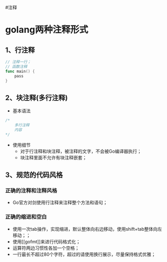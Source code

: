 #注释

# golang两种注释形式

## 1、行注释

```go
// 注释一行；
// 函数注释
func main() {
	pass
}
```

## 2、块注释(多行注释)

* 基本语法

```go
/*
	多行注释
	内容
*/
```

* 使用细节
  - 对于行注释和块注释，被注释的文字，不会被Go编译器执行；
  - 块注释里面不允许有块注释嵌套；


## 3、规范的代码风格

### 正确的注释和注释风格
* Go官方对剑使用行注释来注释整个方法和语句；

### 正确的缩进和空白
* 使用一次tab操作，实现缩进，默认整体向右边移动，使用shift+tab整体向左移动；；
* 使用[[gofmt]]来进行代码格式化；
* 运算符两边习惯性各加一个空格； 
* 一行最长不超过80个字符，超过的请使用换行展示，尽量保持格式优雅；


